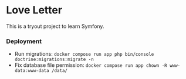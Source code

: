 # Love Letter

This is a tryout project to learn Symfony.

### Deployment

* Run migrations: `docker compose run app php bin/console doctrine:migrations:migrate -n`
* Fix database file permission: `docker compose run app chown -R www-data:www-data /data/`
